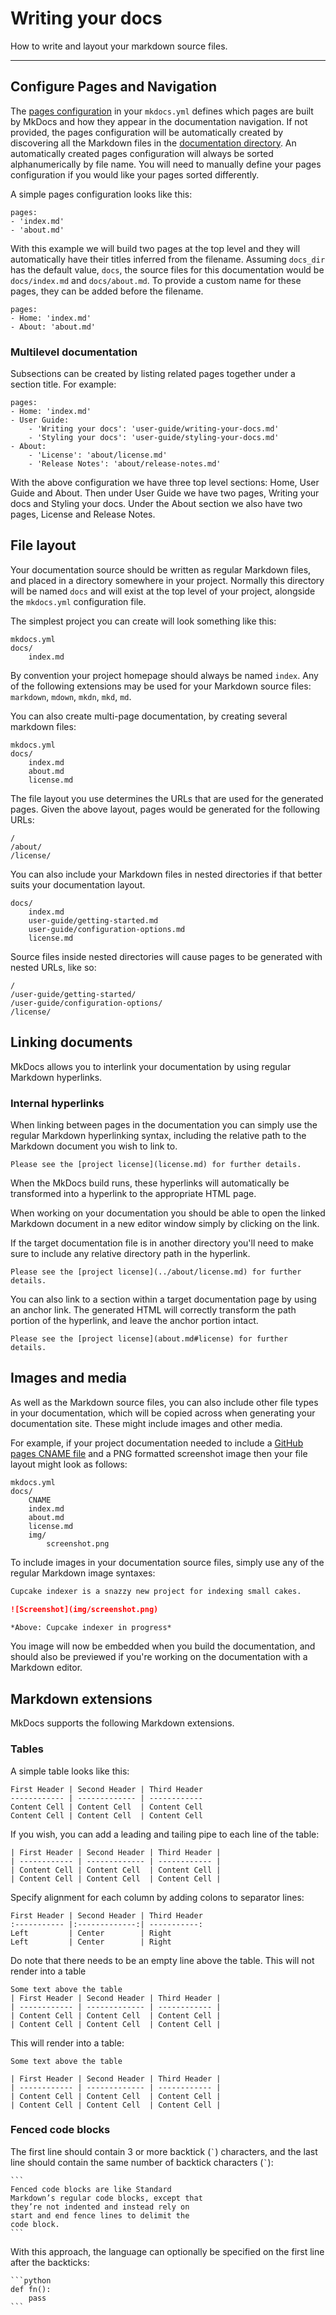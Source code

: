 # Writing your docs

How to write and layout your markdown source files.

---

## Configure Pages and Navigation

The [pages configuration](/user-guide/configuration.md#pages) in your
`mkdocs.yml` defines which pages are built by MkDocs and how they appear in the
documentation navigation. If not provided, the pages configuration will be
automatically created by discovering all the Markdown files in the
[documentation directory](/user-guide/configuration.md#docs_dir). An
automatically created pages configuration will always be sorted
alphanumerically by file name. You will need to manually define your pages
configuration if you would like your pages sorted differently.

A simple pages configuration looks like this:

```no-highlight
pages:
- 'index.md'
- 'about.md'
```

With this example we will build two pages at the top level and they will
automatically have their titles inferred from the filename. Assuming `docs_dir`
has the default value, `docs`, the source files for this documentation would be
`docs/index.md` and `docs/about.md`. To provide a custom name for these pages,
they can be added before the filename.

```no-highlight
pages:
- Home: 'index.md'
- About: 'about.md'
```

### Multilevel documentation

Subsections can be created by listing related pages together under a section
title. For example:

```no-highlight
pages:
- Home: 'index.md'
- User Guide:
    - 'Writing your docs': 'user-guide/writing-your-docs.md'
    - 'Styling your docs': 'user-guide/styling-your-docs.md'
- About:
    - 'License': 'about/license.md'
    - 'Release Notes': 'about/release-notes.md'
```

With the above configuration we have three top level sections: Home, User Guide
and About. Then under User Guide we have two pages, Writing your docs and
Styling your docs. Under the About section we also have two pages, License and
Release Notes.

## File layout

Your documentation source should be written as regular Markdown files, and
placed in a directory somewhere in your project. Normally this directory will be
named `docs` and will exist at the top level of your project, alongside the
`mkdocs.yml` configuration file.

The simplest project you can create will look something like this:

```no-highlight
mkdocs.yml
docs/
    index.md
```

By convention your project homepage should always be named `index`. Any of the
following extensions may be used for your Markdown source files: `markdown`,
`mdown`, `mkdn`, `mkd`, `md`.

You can also create multi-page documentation, by creating several markdown
files:

```no-highlight
mkdocs.yml
docs/
    index.md
    about.md
    license.md
```

The file layout you use determines the URLs that are used for the generated
pages. Given the above layout, pages would be generated for the following URLs:

```no-highlight
/
/about/
/license/
```

You can also include your Markdown files in nested directories if that better
suits your documentation layout.

```no-highlight
docs/
    index.md
    user-guide/getting-started.md
    user-guide/configuration-options.md
    license.md
```

Source files inside nested directories will cause pages to be generated with
nested URLs, like so:

```no-highlight
/
/user-guide/getting-started/
/user-guide/configuration-options/
/license/
```

## Linking documents

MkDocs allows you to interlink your documentation by using regular Markdown
hyperlinks.

### Internal hyperlinks

When linking between pages in the documentation you can simply use the regular
Markdown hyperlinking syntax, including the relative path to the Markdown
document you wish to link to.

    Please see the [project license](license.md) for further details.

When the MkDocs build runs, these hyperlinks will automatically be transformed
into a hyperlink to the appropriate HTML page.

When working on your documentation you should be able to open the linked
Markdown document in a new editor window simply by clicking on the link.

If the target documentation file is in another directory you'll need to make
sure to include any relative directory path in the hyperlink.

    Please see the [project license](../about/license.md) for further details.

You can also link to a section within a target documentation page by using an
anchor link. The generated HTML will correctly transform the path portion of the
hyperlink, and leave the anchor portion intact.

    Please see the [project license](about.md#license) for further details.

## Images and media

As well as the Markdown source files, you can also include other file types in
your documentation, which will be copied across when generating your
documentation site. These might include images and other media.

For example, if your project documentation needed to include a [GitHub pages
CNAME
file](https://help.github.com/articles/using-a-custom-domain-with-github-pages/)
and a PNG formatted screenshot image then your file layout might look as
follows:

```no-highlight
mkdocs.yml
docs/
    CNAME
    index.md
    about.md
    license.md
    img/
        screenshot.png
```

To include images in your documentation source files, simply use any of the
regular Markdown image syntaxes:

```Markdown
Cupcake indexer is a snazzy new project for indexing small cakes.

![Screenshot](img/screenshot.png)

*Above: Cupcake indexer in progress*
```

You image will now be embedded when you build the documentation, and should also
be previewed if you're working on the documentation with a Markdown editor.

## Markdown extensions

MkDocs supports the following Markdown extensions.

### Tables

A simple table looks like this:

```no-highlight
First Header | Second Header | Third Header
------------ | ------------- | ------------
Content Cell | Content Cell  | Content Cell
Content Cell | Content Cell  | Content Cell
```

If you wish, you can add a leading and tailing pipe to each line of the table:

```no-highlight
| First Header | Second Header | Third Header |
| ------------ | ------------- | ------------ |
| Content Cell | Content Cell  | Content Cell |
| Content Cell | Content Cell  | Content Cell |
```

Specify alignment for each column by adding colons to separator lines:

```no-highlight
First Header | Second Header | Third Header
:----------- |:-------------:| -----------:
Left         | Center        | Right
Left         | Center        | Right
```

Do note that there needs to be an empty line above the table.
This will not render into a table

```no-highlight
Some text above the table
| First Header | Second Header | Third Header |
| ------------ | ------------- | ------------ |
| Content Cell | Content Cell  | Content Cell |
| Content Cell | Content Cell  | Content Cell |
```

This will render into a table:

```no-highlight
Some text above the table

| First Header | Second Header | Third Header |
| ------------ | ------------- | ------------ |
| Content Cell | Content Cell  | Content Cell |
| Content Cell | Content Cell  | Content Cell |
```


### Fenced code blocks

The first line should contain 3 or more backtick (`` ` ``) characters, and the
last line should contain the same number of backtick characters (`` ` ``):

~~~no-highlight
```
Fenced code blocks are like Standard
Markdown’s regular code blocks, except that
they’re not indented and instead rely on
start and end fence lines to delimit the
code block.
```
~~~

With this approach, the language can optionally be specified on the first line
after the backticks:

~~~no-highlight
```python
def fn():
    pass
```
~~~
